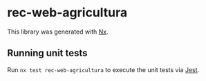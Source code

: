 # rec-web-agricultura

This library was generated with [Nx](https://nx.dev).

## Running unit tests

Run `nx test rec-web-agricultura` to execute the unit tests via [Jest](https://jestjs.io).
